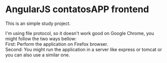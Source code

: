 # AngularJS contatosAPP frontend

This is an simple study project.

I'm using file protocol, so it doesn't work good on Google Chrome, you might follow the two ways bellow:
<br/>
First: Perform the application on Firefox browser.
<br/>
Second: You might run the application in a server like express or tomcat or you can also use a similar one. 